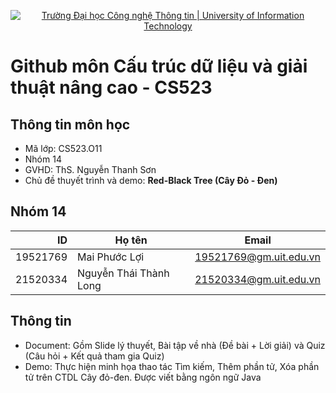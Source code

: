 <p align="center">
  <a href="https://www.uit.edu.vn/" title="Trường Đại học Công nghệ Thông tin" style="border: none;">
    <img src="https://i.imgur.com/WmMnSRt.png" alt="Trường Đại học Công nghệ Thông tin | University of Information Technology">
  </a>
</p>


# Github môn Cấu trúc dữ liệu và giải thuật nâng cao - CS523
## Thông tin môn học
- Mã lớp: CS523.O11
- Nhóm 14
- GVHD: ThS. Nguyễn Thanh Sơn
- Chủ đề thuyết trình và demo: **Red-Black Tree (Cây Đỏ - Đen)**
## Nhóm 14
|ID | Họ tên | Email |
|------:|------------|----------|
|19521769|Mai Phước Lợi|19521769@gm.uit.edu.vn|
|21520334|Nguyễn Thái Thành Long|21520334@gm.uit.edu.vn|

## Thông tin
- Document: Gồm Slide lý thuyết, Bài tập về nhà (Đề bài + Lời giải) và Quiz (Câu hỏi + Kết quả tham gia Quiz)
- Demo: Thực hiện minh họa thao tác Tìm kiếm, Thêm phần tử, Xóa phần tử trên CTDL Cây đỏ-đen. Được viết bằng ngôn ngữ Java
